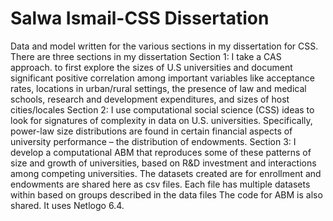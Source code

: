 # Salwa Ismail-CSS Dissertation
Data and model written for the various sections in my dissertation for CSS.
There are three sections in my dissertation
Section 1: I take a CAS approach. to  first explore the sizes of U.S universities and document significant positive correlation among important variables like acceptance rates, locations in urban/rural settings, the presence of law and medical schools, research and development expenditures, and sizes of host cities/locales
Section 2: I use computational social science (CSS) ideas to look for signatures of complexity in data on U.S. universities. Specifically, power-law size distributions are found in certain financial aspects of university performance – the distribution of endowments.
Section 3: I develop a computational ABM that reproduces some of these patterns of size and growth of universities, based on R&D investment and interactions among competing universities.
The datasets created are for enrollment and endowments are shared here as csv files. Each file has multiple datasets within based on groups described in the data files
The code for ABM is also shared. It uses Netlogo 6.4. 
